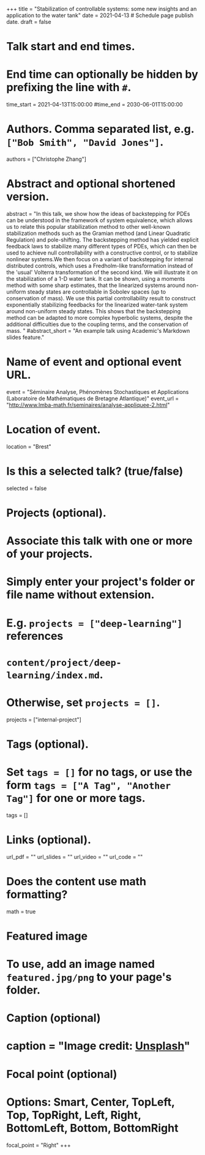

+++
title = "Stabilization of controllable systems: some new insights and an application to the water tank"
date = 2021-04-13 # Schedule page publish date.
draft = false

# Talk start and end times.
#   End time can optionally be hidden by prefixing the line with `#`.
time_start = 2021-04-13T15:00:00
#time_end = 2030-06-01T15:00:00

# Authors. Comma separated list, e.g. `["Bob Smith", "David Jones"]`.
authors = ["Christophe Zhang"]

# Abstract and optional shortened version.
abstract = "In this talk, we show how the ideas of backstepping for PDEs can be understood in the framework of system equivalence, which allows us to relate this popular stabilization method to other well-known stabilization methods such as the Gramian method (and Linear Quadratic Regulation) and pole-shifting. The backstepping method has yielded explicit feedback laws to stabilize many different types of PDEs, which can then be used to achieve null controllability with a constructive control, or to stabilize nonlinear systems.We then focus on a variant of backstepping for internal distributed controls, which uses a Fredholm-like transformation instead of the 'usual' Volterra transformation of the second kind. We will illustrate it on the stabilization of a 1-D water tank. It can be shown, using a moments method with some sharp estimates, that the linearized systems around non-uniform steady states are controllable in Sobolev spaces (up to conservation of mass). We use this partial controllability result to construct exponentially stabilizing feedbacks for the linearized water-tank system around non-uniform steady states. This shows that the backstepping method can be adapted to more complex hyperbolic systems, despite the additional difficulties due to the coupling terms, and the conservation of mass. "
#abstract_short = "An example talk using Academic's Markdown slides feature."

# Name of event and optional event URL.
event = "Séminaire Analyse, Phénomènes Stochastiques et Applications (Laboratoire de Mathématiques de Bretagne Atlantique)"
event_url = "http://www.lmba-math.fr/seminaires/analyse-appliquee-2.html"

# Location of event.
location = "Brest"

# Is this a selected talk? (true/false)
selected = false

# Projects (optional).
#   Associate this talk with one or more of your projects.
#   Simply enter your project's folder or file name without extension.
#   E.g. `projects = ["deep-learning"]` references 
#   `content/project/deep-learning/index.md`.
#   Otherwise, set `projects = []`.
projects = ["internal-project"]

# Tags (optional).
#   Set `tags = []` for no tags, or use the form `tags = ["A Tag", "Another Tag"]` for one or more tags.
tags = []

# Links (optional).
url_pdf = ""
url_slides = ""
url_video = ""
url_code = ""

# Does the content use math formatting?
math = true

# Featured image
# To use, add an image named `featured.jpg/png` to your page's folder. 
  # Caption (optional)
 # caption = "Image credit: [**Unsplash**](https://unsplash.com/photos/bzdhc5b3Bxs)"

  # Focal point (optional)
  # Options: Smart, Center, TopLeft, Top, TopRight, Left, Right, BottomLeft, Bottom, BottomRight
  focal_point = "Right"
+++


